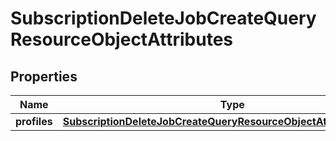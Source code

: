
# SubscriptionDeleteJobCreateQueryResourceObjectAttributes

## Properties
| Name | Type | Description | Notes |
| ------------ | ------------- | ------------- | ------------- |
| **profiles** | [**SubscriptionDeleteJobCreateQueryResourceObjectAttributesProfiles**](SubscriptionDeleteJobCreateQueryResourceObjectAttributesProfiles.md) |  |  |



